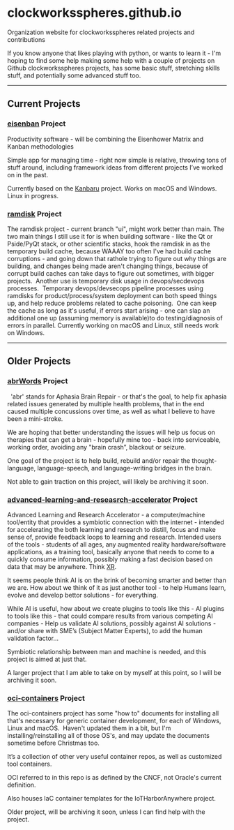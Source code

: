 # clockworksspheres.github.io
Organization website for clockworksspheres related projects and contributions

If you know anyone that likes playing with python, or wants to learn it - I'm hoping to find some help making some help with a couple of projects on Github clockworksspheres projects, has some basic stuff, stretching skills stuff, and potentially some advanced stuff too.

-----

## Current Projects
### [eisenban](https://github.com/clockworksspheres/eisenban) Project

Productivity software - will be combining the Eisenhower Matrix and Kanban methodologies

Simple app for managing time - right now simple is relative, throwing tons of stuff around, including framework ideas from different projects I’ve worked on in the past.    

Currently based on the [Kanbaru](http://github.com/dulapahv/Kanbaru) project.  Works on macOS and Windows.  Linux in progress.

### [ramdisk](https://github.com/clockworksspheres/ramdisk) Project

The ramdisk project - current branch "ui", might work better than main.  The two main things I still use it for is when building software - like the Qt or Pside/PyQt stack, or other scientific stacks, hook the ramdisk in as the temporary build cache, because WAAAY too often I've had build cache corruptions - and going down that rathole trying to figure out why things are building, and changes being made aren't changing things, because of corrupt build caches can take days to figure out sometimes, with bigger projects.  Another use is temporary disk usage in devops/secdevops processes.  Temporary devops/devsecops pipeline processes using ramdisks for product/process/system deployment can both speed things up, and help reduce problems related to cache poisoning.  One can keep the cache as long as it's useful, if errors start arising - one can slap an additional one up (assuming memory is available)to do testing/diagnosis of errors in parallel.  Currently working on macOS and Linux, still needs work on Windows.

-----

## Older Projects

### [abrWords](https://github.com/clockworksspheres/abrWords) Project
 
'abr' stands for Aphasia Brain Repair - or that's the goal, to help fix aphasia related issues generated by multiple health problems, that in the end caused multiple concussions over time, as well as what I believe to have been a mini-stroke.

We are hoping that better understanding the issues will help us focus on therapies that can get a brain - hopefully mine too - back into serviceable, working order, avoiding any "brain crash”, blackout or seizure.

One goal of the project is to help build, rebuild and/or repair the thought-language, language-speech, and language-writing bridges in the brain.

Not able to gain traction on this project, will likely be archiving it soon.


### [advanced-learning-and-reseasrch-accelerator](https://github.com/clockworksspheres/advanced-learning-and-reseasrch-accelerator) Project

Advanced Learning and Research Accelerator - a computer/machine tool/entity that provides a symbiotic connection with the internet - intended for accelerating the both learning and research to distill, focus and make sense of, provide feedback loops to learning and research.  Intended users of the tools - students of all ages, any augmented reality hardware/software applications, as a training tool, basically anyone that needs to come to a quickly consume information, possibly making a fast decision based on data that may be anywhere.  Think [XR](https://www.arm.com/blogs/blueprint/xr-ar-vr-mr-difference).

It seems people think AI is on the brink of becoming smarter and better than we are.  How about we think of it as just another tool - to help Humans learn, evolve and develop bettor solutions - for everything.

While AI is useful, how about we create plugins to tools like this - AI plugins to tools like this - that could compare results from various competing AI companies - Help us validate AI solutions, possibly against AI solutions - and/or share with SME’s (Subject Matter Experts), to add the human validation factor… 

Symbiotic relationship between man and machine is needed, and this project is aimed at just that.

A larger project that I am able to take on by myself at this point, so I will be archiving it soon.


### [oci-containers](https://github.com/clockworksspheres/oci-containers) Project

The oci-containers project has some "how to" documents for installing all that's necessary for generic container development, for each of Windows, Linux and macOS.  Haven't updated them in a bit, but I'm installing/reinstalling all of those OS's, and may update the documents sometime before Christmas too.

It’s a collection of other very useful container repos, as well as customized tool containers.

OCI referred to in this repo is as defined by the CNCF, not Oracle's current definition.

Also houses IaC container templates for the IoTHarborAnywhere project.

Older project, will be archiving it soon, unless I can find help with the project.

